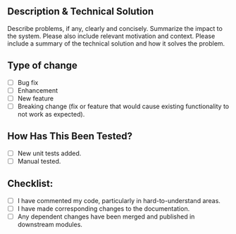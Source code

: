 ## Description & Technical Solution

Describe problems, if any, clearly and concisely.
Summarize the impact to the system.
Please also include relevant motivation and context.
Please include a summary of the technical solution and how it solves the problem.

## Type of change

- [ ] Bug fix
- [ ] Enhancement
- [ ] New feature
- [ ] Breaking change (fix or feature that would cause existing functionality to not work as expected).

## How Has This Been Tested?

- [ ] New unit tests added.
- [ ] Manual tested.

## Checklist:

- [ ] I have commented my code, particularly in hard-to-understand areas.
- [ ] I have made corresponding changes to the documentation.
- [ ] Any dependent changes have been merged and published in downstream modules.
